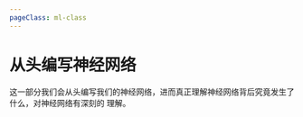 ```yaml
---
pageClass: ml-class
---
```

# 从头编写神经网络
这一部分我们会从头编写我们的神经网络，进而真正理解神经网络背后究竟发生了什么，对神经网络有深刻的
理解。


<Livere/>
